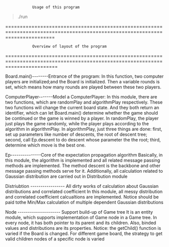 
				Usage of this program

> ./run

=============================================================================================================================

				Overview of layout of the program

==============================================================================================================================

Board.main()--------Entrance of the program:
	In this function, two computer players are initialized;and the Board is initialized. Then a variable rounds is set, which means how many rounds are played between these two players.

	
ComputerPlayer-------Model a ComputerPlayer:
	In this module, there are two functions, which are randomPlay and algorithmPlay respectively. These two functions will change the current board state. And they both return an identifier, which can let Board.main() determine whether the game should be continued or the game is winned by a player.
	In randomPlay, the player just plays the game randomly, while the player plays according to the algorithm in algorithmPlay.
	In algorithmPlay, just three things are done: first, set up parameters like number of descents, the root of descent tree; second, call Ep.descent to do descent whose parameter the the root; third, determine which move is the best one.


Ep---------------Core of the expectation propagation algorithm
	Basically, in this module, the algorithm is implemented and all related message passing methods are implemented. The method descent is the backbone and other message passing methods serve for it.
	Additionally, all calculation related to Gaussian distribution are carried out in Distribution module


Distriubtion ----------------- All dirty works of calculation about Gaussian distributions and correlated coefficient 
	In this module, all messy distribution and correlated coefficient calcualtions are implemented. Notice should be paid tothe Min/Max calculation of multiple dependent Gaussian distributions

Node --------------------- Support build-up of Game tree
	It is an entity  module, which supports implementation of Game node in a Game tree. In every node, it has both pointer to its parent and its children. Also, binded values and distributions are its properties.
	Notice: the getChild() function is varied if the Board is changed. For different game board, the strategy to get valid children nodes of a specific node is varied


	
	
